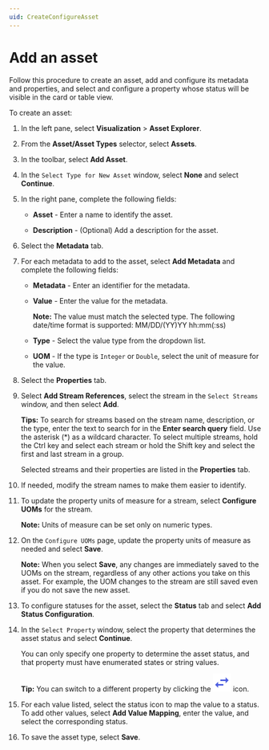 ```yaml
---
uid: CreateConfigureAsset
---
```


# Add an asset

Follow this procedure to create an asset, add and configure its metadata and properties, and select and configure a property whose status will be visible in the card or table view.

To create an asset:

1. In the left pane, select **Visualization** > **Asset Explorer**.

1. From the **Asset/Asset Types** selector, select **Assets**.

1. In the toolbar, select **Add Asset**. 

1. In the `Select Type for New Asset` window, select **None** and select **Continue**.

1. In the right pane, complete the following fields:

   - **Asset** - Enter a name to identify the asset.

   - **Description** - (Optional) Add a description for the asset. 

1. Select the **Metadata** tab.

1. For each metadata to add to the asset, select **Add Metadata** and complete the following fields:

   - **Metadata** - Enter an identifier for the metadata.

   - **Value** - Enter the value for the metadata.

      **Note:** The value must match the selected type. The following date/time format is supported: MM/DD/(YY)YY hh:mm(:ss)

   - **Type** - Select the value type from the dropdown list.

   - **UOM** - If the type is `Integer` or `Double`, select the unit of measure for the value.

1. Select the **Properties** tab. 

1. Select **Add Stream References**, select the stream in the `Select Streams` window, and then select **Add**.
   
     **Tips:** To search for streams based on the stream name, description, or the type, enter the text to search for in the **Enter search query** field. Use the asterisk (*) as a wildcard character. To select multiple streams, hold the Ctrl key and select each stream or hold the Shift key and select the first and last stream in a group.

   Selected streams and their properties are listed in the **Properties** tab.

1. If needed, modify the stream names to make them easier to identify.
   
1. To update the property units of measure for a stream, select **Configure UOMs** for the stream. 

    **Note:** Units of measure can be set only on numeric types.

1. On the `Configure UOMs` page, update the property units of measure as needed and select **Save**.

    **Note:** When you select **Save**, any changes are immediately saved to the UOMs on the stream, regardless of any other actions you take on this asset. For example, the UOM changes to the stream are still saved even if you do not save the new asset.

1. To configure statuses for the asset, select the **Status** tab and select **Add Status Configuration**.

1. In the `Select Property` window, select the property that determines the asset status and select **Continue**.

    You can only specify one property to determine the asset status, and that property must have enumerated states or string values.

    **Tip:** You can switch to a different property by clicking the ![Change property icon](../../../_icons/branded/swap-horizontal.svg) icon.

1. For each value listed, select the status icon to map the value to a status. To add other values, select **Add Value Mapping**, enter the value, and select the corresponding status.

1. To save the asset type, select **Save**. 
